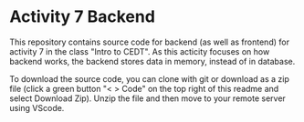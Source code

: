 # Activity 7 Backend

This repository contains source code for backend (as well as frontend) for activity 7 in the class "Intro to CEDT".
As this acticity focuses on how backend works, the backend stores data in memory, instead of in database.

To download the source code, you can clone with git or download as a zip file (click a green button "< > Code" on the top right of this readme and select Download Zip).
Unzip the file and then move to your remote server using VScode.
